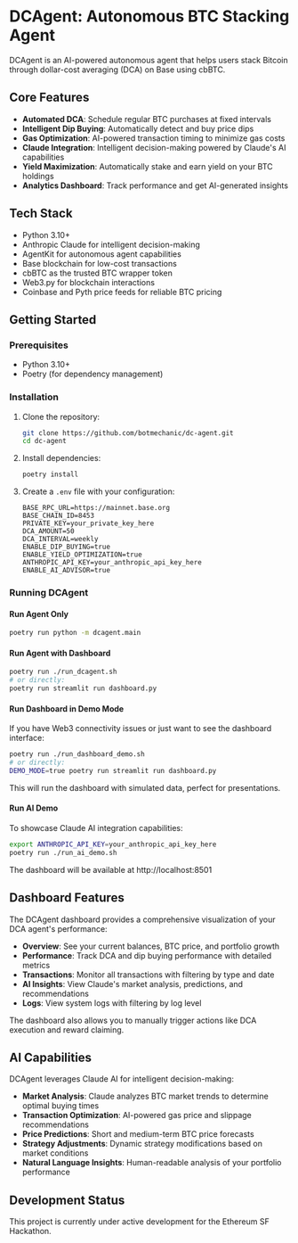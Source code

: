 # DCAgent: Autonomous BTC Stacking Agent

DCAgent is an AI-powered autonomous agent that helps users stack Bitcoin through dollar-cost averaging (DCA) on Base using cbBTC.

## Core Features

- **Automated DCA**: Schedule regular BTC purchases at fixed intervals
- **Intelligent Dip Buying**: Automatically detect and buy price dips
- **Gas Optimization**: AI-powered transaction timing to minimize gas costs
- **Claude Integration**: Intelligent decision-making powered by Claude's AI capabilities
- **Yield Maximization**: Automatically stake and earn yield on your BTC holdings
- **Analytics Dashboard**: Track performance and get AI-generated insights

## Tech Stack

- Python 3.10+
- Anthropic Claude for intelligent decision-making
- AgentKit for autonomous agent capabilities
- Base blockchain for low-cost transactions
- cbBTC as the trusted BTC wrapper token
- Web3.py for blockchain interactions
- Coinbase and Pyth price feeds for reliable BTC pricing

## Getting Started

### Prerequisites
- Python 3.10+
- Poetry (for dependency management)

### Installation
1. Clone the repository:
   ```bash
   git clone https://github.com/botmechanic/dc-agent.git
   cd dc-agent
   ```

2. Install dependencies:
   ```bash
   poetry install
   ```

3. Create a `.env` file with your configuration:
   ```
   BASE_RPC_URL=https://mainnet.base.org
   BASE_CHAIN_ID=8453
   PRIVATE_KEY=your_private_key_here
   DCA_AMOUNT=50
   DCA_INTERVAL=weekly
   ENABLE_DIP_BUYING=true
   ENABLE_YIELD_OPTIMIZATION=true
   ANTHROPIC_API_KEY=your_anthropic_api_key_here
   ENABLE_AI_ADVISOR=true
   ```

### Running DCAgent

#### Run Agent Only
```bash
poetry run python -m dcagent.main
```

#### Run Agent with Dashboard
```bash
poetry run ./run_dcagent.sh
# or directly:
poetry run streamlit run dashboard.py
```

#### Run Dashboard in Demo Mode
If you have Web3 connectivity issues or just want to see the dashboard interface:
```bash
poetry run ./run_dashboard_demo.sh
# or directly:
DEMO_MODE=true poetry run streamlit run dashboard.py
```

This will run the dashboard with simulated data, perfect for presentations.

#### Run AI Demo
To showcase Claude AI integration capabilities:
```bash
export ANTHROPIC_API_KEY=your_anthropic_api_key_here
poetry run ./run_ai_demo.sh
```

The dashboard will be available at http://localhost:8501

## Dashboard Features

The DCAgent dashboard provides a comprehensive visualization of your DCA agent's performance:

- **Overview**: See your current balances, BTC price, and portfolio growth
- **Performance**: Track DCA and dip buying performance with detailed metrics
- **Transactions**: Monitor all transactions with filtering by type and date
- **AI Insights**: View Claude's market analysis, predictions, and recommendations
- **Logs**: View system logs with filtering by log level

The dashboard also allows you to manually trigger actions like DCA execution and reward claiming.

## AI Capabilities

DCAgent leverages Claude AI for intelligent decision-making:

- **Market Analysis**: Claude analyzes BTC market trends to determine optimal buying times
- **Transaction Optimization**: AI-powered gas price and slippage recommendations
- **Price Predictions**: Short and medium-term BTC price forecasts
- **Strategy Adjustments**: Dynamic strategy modifications based on market conditions
- **Natural Language Insights**: Human-readable analysis of your portfolio performance

## Development Status

This project is currently under active development for the Ethereum SF Hackathon.
